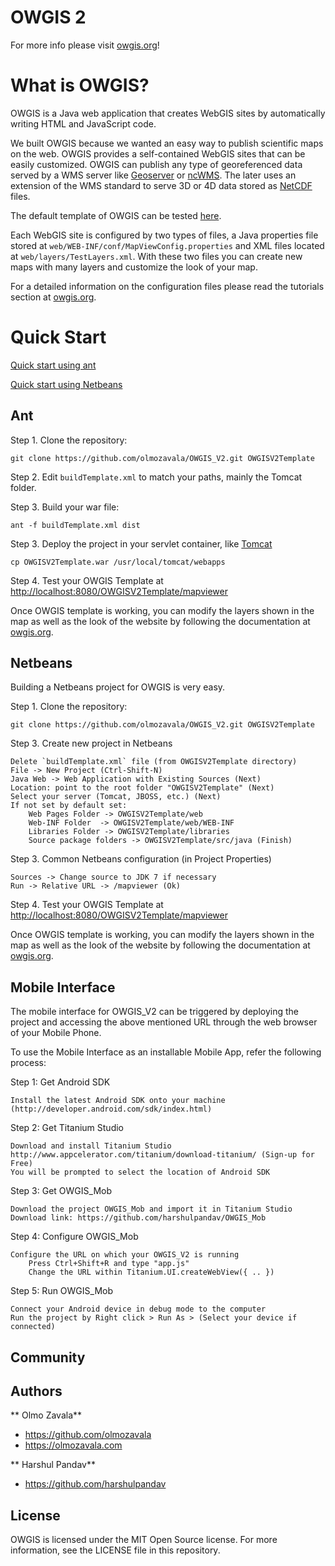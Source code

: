 OWGIS 2
=====

For more info please visit [owgis.org](http://owgis.org)!

# What is OWGIS?
OWGIS is a Java web application that creates 
WebGIS sites by automatically writing HTML and JavaScript code. 

We built OWGIS because we wanted an easy way to 
publish scientific maps on the web. OWGIS provides a
self-contained WebGIS sites that can be easily customized.
OWGIS can publish any type of georeferenced data served
by a WMS server like [Geoserver](http://geoserver.org)
or [ncWMS](http://www.resc.rdg.ac.uk/trac/ncWMS/). 
The later uses an extension of the WMS standard to 
serve 3D or 4D data stored as [NetCDF](http://www.unidata.ucar.edu/software/netcdf/) files.

The default template of OWGIS can be tested 
<a href="http://server.owgis.org/OWGISTemplate/mapviewer"> here</a>.

Each WebGIS site is configured by two types of files, a 
Java properties file stored at `web/WEB-INF/conf/MapViewConfig.properties`
and XML files located at `web/layers/TestLayers.xml`.
With these two files you can create new maps with many layers
and customize the look of your map. 

For a detailed information on the configuration files please
read the tutorials section at [owgis.org](http://owgis.org).

# Quick Start 

[Quick start using ant](#ant)

[Quick start using Netbeans](#netbeans)

## Ant
Step 1. Clone the repository:
 
    git clone https://github.com/olmozavala/OWGIS_V2.git OWGISV2Template

Step 2. Edit `buildTemplate.xml` to match your paths, mainly the Tomcat folder.

Step 3. Build your war file:
    
    ant -f buildTemplate.xml dist

Step 3. Deploy the project in your servlet container, like [Tomcat](http://tomcat.apache.org/)

    cp OWGISV2Template.war /usr/local/tomcat/webapps

Step 4. Test your OWGIS Template at <http://localhost:8080/OWGISV2Template/mapviewer>

Once OWGIS template is working, you can modify the layers shown
in the map as well as the look of the website by following the
documentation at [owgis.org](http://owgis.org).

## Netbeans
Building a Netbeans project for OWGIS is very easy. 

Step 1. Clone the repository:

    git clone https://github.com/olmozavala/OWGIS_V2.git OWGISV2Template

Step 3. Create new project in Netbeans

    Delete `buildTemplate.xml` file (from OWGISV2Template directory)
    File -> New Project (Ctrl-Shift-N)
    Java Web -> Web Application with Existing Sources (Next)
    Location: point to the root folder "OWGISV2Template" (Next)
    Select your server (Tomcat, JBOSS, etc.) (Next)
    If not set by default set:
        Web Pages Folder -> OWGISV2Template/web
        Web-INF Folder  -> OWGISV2Template/web/WEB-INF
        Libraries Folder -> OWGISV2Template/libraries 
        Source package folders -> OWGISV2Template/src/java (Finish)

Step 3. Common Netbeans configuration (in Project Properties)

    Sources -> Change source to JDK 7 if necessary
    Run -> Relative URL -> /mapviewer (Ok)

Step 4. Test your OWGIS Template at <http://localhost:8080/OWGISV2Template/mapviewer>

Once OWGIS template is working, you can modify the layers shown
in the map as well as the look of the website by following the
documentation at [owgis.org](http://owgis.org).

## Mobile Interface
The mobile interface for OWGIS_V2 can be triggered by deploying the project and accessing 
the above mentioned URL through the web browser of your Mobile Phone.

To use the Mobile Interface as an installable Mobile App, refer the following process:

Step 1: Get Android SDK

    Install the latest Android SDK onto your machine (http://developer.android.com/sdk/index.html)

Step 2: Get Titanium Studio

    Download and install Titanium Studio http://www.appcelerator.com/titanium/download-titanium/ (Sign-up for Free)
    You will be prompted to select the location of Android SDK
	
	
Step 3: Get OWGIS_Mob

    Download the project OWGIS_Mob and import it in Titanium Studio
    Download link: https://github.com/harshulpandav/OWGIS_Mob

Step 4: Configure OWGIS_Mob

    Configure the URL on which your OWGIS_V2 is running
    	Press Ctrl+Shift+R and type "app.js"
    	Change the URL within Titanium.UI.createWebView({ .. }) 

Step 5: Run OWGIS_Mob

    Connect your Android device in debug mode to the computer
    Run the project by Right click > Run As > (Select your device if connected)	
	
	
## Community 
## Authors

** Olmo Zavala**
+ <https://github.com/olmozavala>
+ <https://olmozavala.com>

** Harshul Pandav**
+ <https://github.com/harshulpandav>

## License
OWGIS is licensed under the MIT Open Source license. 
For more information, see the LICENSE file in this repository.
